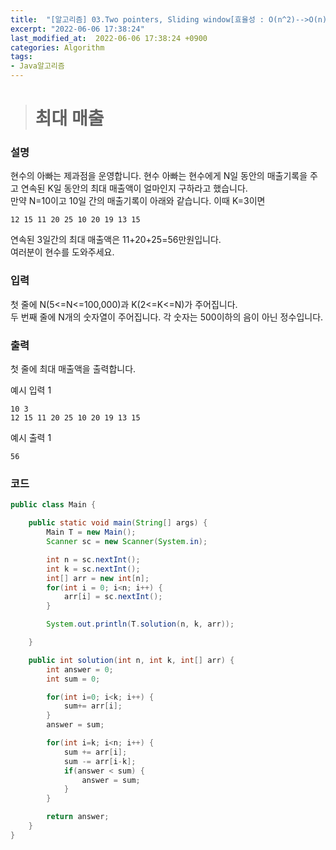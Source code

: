 ```yaml
---
title:  "[알고리즘] 03.Two pointers, Sliding window[효율성 : O(n^2)-->O(n)] / 3. 최대 매출"
excerpt: "2022-06-06 17:38:24"
last_modified_at:  2022-06-06 17:38:24 +0900
categories: Algorithm
tags:
- Java알고리즘
---
```


># 최대 매출  

### 설명  

현수의 아빠는 제과점을 운영합니다. 현수 아빠는 현수에게 N일 동안의 매출기록을 주고 연속된 K일 동안의 최대 매출액이 얼마인지 구하라고 했습니다.  
만약 N=10이고 10일 간의 매출기록이 아래와 같습니다. 이때 K=3이면   

`12 15 11 20 25 10 20 19 13 15`  

연속된 3일간의 최대 매출액은 11+20+25=56만원입니다.  
여러분이 현수를 도와주세요.  


### 입력  

첫 줄에 N(5<=N<=100,000)과 K(2<=K<=N)가 주어집니다.  
두 번째 줄에 N개의 숫자열이 주어집니다. 각 숫자는 500이하의 음이 아닌 정수입니다.  


### 출력  

첫 줄에 최대 매출액을 출력합니다.  


예시 입력 1   
```
10 3
12 15 11 20 25 10 20 19 13 15
```
예시 출력 1  
```
56
```


### 코드  

```java
public class Main {

	public static void main(String[] args) {
		Main T = new Main();
		Scanner sc = new Scanner(System.in);

		int n = sc.nextInt();		
		int k = sc.nextInt();
		int[] arr = new int[n];
		for(int i = 0; i<n; i++) {
			arr[i] = sc.nextInt();
		}

		System.out.println(T.solution(n, k, arr));

	}

	public int solution(int n, int k, int[] arr) {
		int answer = 0;
		int sum = 0;

		for(int i=0; i<k; i++) {
			sum+= arr[i];
		}
		answer = sum;

		for(int i=k; i<n; i++) {
			sum += arr[i];
			sum -= arr[i-k];
			if(answer < sum) {
				answer = sum;
			}
		}

		return answer;
	}
}

```
